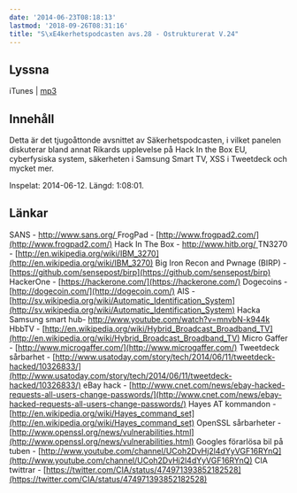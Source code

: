 ```yaml
---
date: '2014-06-23T08:18:13'
lastmod: '2018-09-26T08:31:16'
title: "S\xE4kerhetspodcasten avs.28 - Ostrukturerat V.24"
---
```

## Lyssna

iTunes \| [mp3](http://traffic.libsyn.com/sakerhetspodcasten/sakpodcasten_v24_2014_-_ostrukt_mixdown_2.mp3)

## Innehåll

Detta är det tjugoåttonde avsnittet av Säkerhetspodcasten, i vilket panelen diskuterar
bland annat Rikards upplevelse på Hack In the Box EU, cyberfysiska system, säkerheten
i Samsung Smart TV, XSS i Tweetdeck och mycket mer.

Inspelat: 2014-06-12. Längd: 1:08:01.

## Länkar


SANS - [http://www.sans.org/ ](http://www.sans.org/) FrogPad - [http://www.frogpad2.com/](http://www.frogpad2.com/)
Hack In The Box - [http://www.hitb.org/ ](http://www.hitb.org/) TN3270 - [http://en.wikipedia.org/wiki/IBM_3270](http://en.wikipedia.org/wiki/IBM_3270)
Big Iron Recon and Pwnage (BIRP) - [https://github.com/sensepost/birp](https://github.com/sensepost/birp)
HackerOne - [https://hackerone.com/](https://hackerone.com/)
Dogecoins - [http://dogecoin.com/](http://dogecoin.com/)
AIS - [http://sv.wikipedia.org/wiki/Automatic_Identification_System](http://sv.wikipedia.org/wiki/Automatic_Identification_System)
Hacka Samsung smart hub- [http://www.youtube.com/watch?v=mnvbN-k944k ](http://www.youtube.com/watch?v=mnvbN-k944k) HbbTV - [http://en.wikipedia.org/wiki/Hybrid_Broadcast_Broadband_TV](http://en.wikipedia.org/wiki/Hybrid_Broadcast_Broadband_TV)
Micro Gaffer - [http://www.microgaffer.com/](http://www.microgaffer.com/)
Tweetdeck sårbarhet - [http://www.usatoday.com/story/tech/2014/06/11/tweetdeck-hacked/10326833/](http://www.usatoday.com/story/tech/2014/06/11/tweetdeck-hacked/10326833/)
eBay hack - [http://www.cnet.com/news/ebay-hacked-requests-all-users-change-passwords/](http://www.cnet.com/news/ebay-hacked-requests-all-users-change-passwords/)
Hayes AT kommandon - [http://en.wikipedia.org/wiki/Hayes_command_set](http://en.wikipedia.org/wiki/Hayes_command_set)
OpenSSL sårbarheter - [http://www.openssl.org/news/vulnerabilities.html](http://www.openssl.org/news/vulnerabilities.html) Googles förarlösa bil på tuben - [http://www.youtube.com/channel/UCoh2DvHj2l4dYyVGF16RYnQ](http://www.youtube.com/channel/UCoh2DvHj2l4dYyVGF16RYnQ)
CIA twittrar - [https://twitter.com/CIA/status/474971393852182528](https://twitter.com/CIA/status/474971393852182528)







